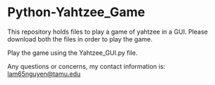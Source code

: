 # Python-Yahtzee_Game
This repository holds files to play a game of yahtzee in a GUI. 
Please download both the files in order to play the game.

Play the game using the Yahtzee_GUI.py file.

Any questions or concerns, my contact information is: lam65nguyen@tamu.edu
